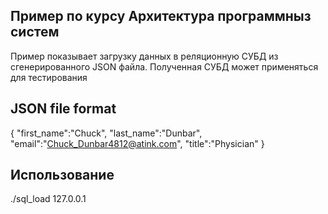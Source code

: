 ## Пример по курсу Архитектура программныз систем

Пример показывает загрузку данных в реляционную СУБД из сгенерированного JSON файла. Полученная СУБД может применяться для тестирования

## JSON file format
{ 
"first_name":"Chuck",
"last_name":"Dunbar",
"email":"Chuck_Dunbar4812@atink.com",
"title":"Physician"
}

## Использование
./sql_load 127.0.0.1